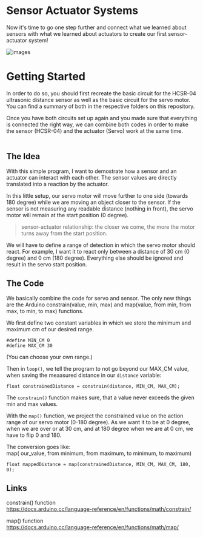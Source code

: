 # Sensor Actuator Systems

Now it's time to go one step further and connect what we learned about sensors with what we learned about actuators to create our first sensor-actuator system! 

![images](https://github.com/user-attachments/assets/5f7f1624-7aae-4e93-96e4-cb38c51478f2)

# Getting Started

In order to do so, you should first recreate the basic circuit for the HCSR-04 ultrasonic distance sensor as well as the basic circuit for the servo motor. You can find a summary of both in the respective folders on this repository.

Once you have both circuits set up again and you made sure that everything is connected the right way, we can combine both codes in order to make the sensor (HCSR-04) and the actuator (Servo) work at the same time.
<br><br>

## The Idea

With this simple program, I want to demostrate how a sensor and an actuator can interact with each other. The sensor values are directly translated into a reaction by the actuator. 

In this little setup, our servo motor will move further to one side (towards 180 degree) while we are moving an object closer to the sensor. If the sensor is not measuring any readable distance (nothing in front), the servo motor will remain at the start position (0 degree).

> sensor-actuator relationship: the closer we come, the more the motor turns away from the start position.

We will have to define a range of detection in which the servo motor should react. For example, I want it to react only between a distance of 30 cm (0 degree) and 0 cm (180 degree). Everything else should be ignored and result in the servo start position.

## The Code

We basically combine the code for servo and sensor. The only new things are the Arduino constrain(value, min, max) and map(value, from min, from max, to min, to max) functions.

We first define two constant variables in which we store the minimum and maximum cm of our desired range.

`#define MIN_CM 0` <br>
`#define MAX_CM 30` 

(You can choose your own range.)

Then in `loop()`, we tell the program to not go beyond our MAX_CM value, when saving the meaasured distance in our `distance` variable:

  `float constrainedDistance = constrain(distance, MIN_CM, MAX_CM);`

The `constrain()` function makes sure, that a value never exceeds the given min and max values.

With the `map()` function, we project the constrained value on the action range of our servo motor (0-180 degree). As we want it to be at 0 degree, when we are over or at 30 cm, and at 180 degree when we are at 0 cm, we have to flip 0 and 180.

The conversion goes like: <br>
map( our_value, from minimum, from maximum, to minimum, to maximum)

  `float mappedDistance = map(constrainedDistance, MIN_CM, MAX_CM, 180, 0);`


## Links

constrain() function <br>
https://docs.arduino.cc/language-reference/en/functions/math/constrain/

map() function<br>
https://docs.arduino.cc/language-reference/en/functions/math/map/

